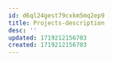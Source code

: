 ```yaml
---
id: d6ql24gest79cxkm5mq2ep9
title: Projects-description
desc: ''
updated: 1719212156703
created: 1719212156703
---
```

